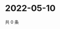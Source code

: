 # 2022-05-10

共 0 条

<!-- BEGIN WEIBO -->
<!-- 最后更新时间 Tue May 10 2022 16:07:41 GMT+0800 (China Standard Time) -->

<!-- END WEIBO -->
